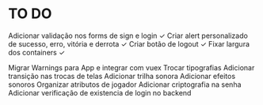 # TO DO

Adicionar validação nos forms de sign e login ✓
Criar alert personalizado de sucesso, erro, vitória e derrota ✓
Criar botão de logout ✓
Fixar largura dos containers ✓

Migrar Warnings para App e integrar com vuex
Trocar tipografias
Adicionar transição nas trocas de telas
Adicionar trilha sonora
Adicionar efeitos sonoros
Organizar atributos de jogador
Adicionar criptografia na senha
Adicionar verificação de existencia de login no backend
